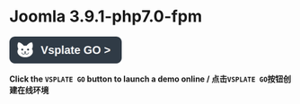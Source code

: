 # Joomla 3.9.1-php7.0-fpm

<a href="https://www.vsplate.com/?docker-compose=https://github.com/vsplate/dcenvs/joomla/3.9.1-php7.0-fpm"><img alt="VSPLATE GO" src="https://raw.githubusercontent.com/vsplate/images/master/vsgo_btn.png" width="200px"></a>

**Click the `VSPLATE GO` button to launch a demo online / 点击`VSPLATE GO`按钮创建在线环境**